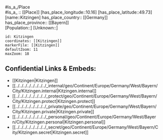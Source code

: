 ﻿---
location: [49.73,10.16] 
mapzoom: [7,12] 
mapmarker: city 
type: City
tags:
- geo/City


SpocWebEntityId: 31476
isDeleted: false
confidential: public

---
#is_a_/Place  
#is_a_ :: [[Place]] 
[has_place_longitude::10.16] 
[has_place_latitude::49.73] 
[name::Kitzingen] 
has_place_country:: [[Germany]]  
has_place_province:: [[Bayern]]  
[Population::] 
[Unknown::] 


```leaflet
id: Kitzingen
coordinates: [[Kitzingen]] 
markerFile: [[Kitzingen]] 
defaultZoom: 11 
maxZoom: 18
```


## Confidential Links & Embeds: 
- [[Kitzingen|Kitzingen]]  
- [[../../../../../../../../_internal/geo/Continent/Europe/Germany/West/Bayern/City/Kitzingen.internal|Kitzingen.internal]] 
- [[../../../../../../../../_protect/geo/Continent/Europe/Germany/West/Bayern/City/Kitzingen.protect|Kitzingen.protect]] 
- [[../../../../../../../../_private/geo/Continent/Europe/Germany/West/Bayern/City/Kitzingen.private|Kitzingen.private]] 
- [[../../../../../../../../_personal/geo/Continent/Europe/Germany/West/Bayern/City/Kitzingen.personal|Kitzingen.personal]] 
- [[../../../../../../../../_secret/geo/Continent/Europe/Germany/West/Bayern/City/Kitzingen.secret|Kitzingen.secret]] 
